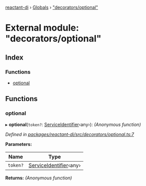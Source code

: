 [reactant-di](../README.md) › [Globals](../globals.md) › ["decorators/optional"](_decorators_optional_.md)

# External module: "decorators/optional"

## Index

### Functions

* [optional](_decorators_optional_.md#optional)

## Functions

###  optional

▸ **optional**(`token?`: [ServiceIdentifier](_interfaces_.md#serviceidentifier)‹any›): *(Anonymous function)*

*Defined in [packages/reactant-di/src/decorators/optional.ts:7](https://github.com/unadlib/reactant/blob/156662c/packages/reactant-di/src/decorators/optional.ts#L7)*

**Parameters:**

Name | Type |
------ | ------ |
`token?` | [ServiceIdentifier](_interfaces_.md#serviceidentifier)‹any› |

**Returns:** *(Anonymous function)*
